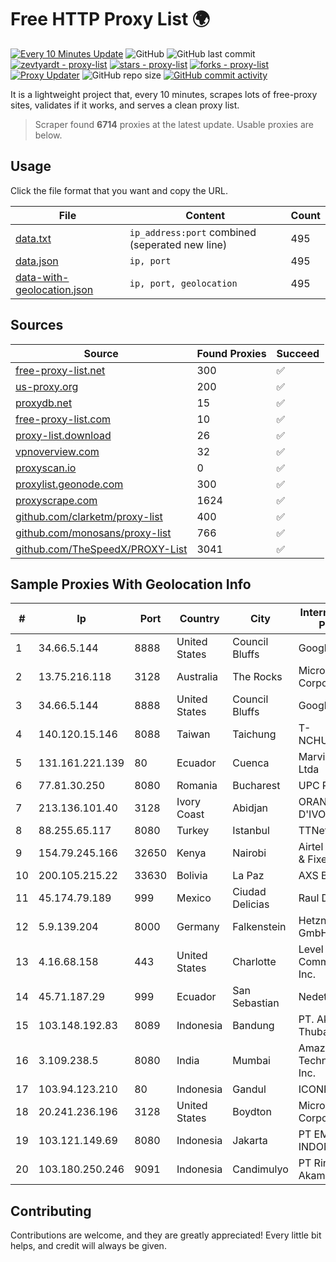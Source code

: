 
# Free HTTP Proxy List 🌍

[![Every 10 Minutes Update](https://github.com/mertguvencli/http-proxy-list/actions/workflows/main.yml/badge.svg?branch=main)](https://github.com/mertguvencli/http-proxy-list/actions/workflows/main.yml)
![GitHub](https://img.shields.io/github/license/mertguvencli/http-proxy-list)
![GitHub last commit](https://img.shields.io/github/last-commit/mertguvencli/http-proxy-list)
[![zevtyardt - proxy-list](https://img.shields.io/static/v1?label=zevtyardt&message=proxy-list&color=blue&logo=github)](https://github.com/zevtyardt/proxy-list "Go to GitHub repo")
[![stars - proxy-list](https://img.shields.io/github/stars/zevtyardt/proxy-list?style=social)](https://github.com/zevtyardt/proxy-list)
[![forks - proxy-list](https://img.shields.io/github/forks/zevtyardt/proxy-list?style=social)](https://github.com/zevtyardt/proxy-list)
[![Proxy Updater](https://github.com/zevtyardt/proxy-list/workflows/Proxy%20Updater/badge.svg)](https://github.com/zevtyardt/proxy-list/actions?query=workflow:"Proxy+Updater")
![GitHub repo size](https://img.shields.io/github/repo-size/zevtyardt/proxy-list)
[![GitHub commit activity](https://img.shields.io/github/commit-activity/m/zevtyardt/proxy-list?logo=commits)](https://github.com/zevtyardt/proxy-list/commits/main)

It is a lightweight project that, every 10 minutes, scrapes lots of free-proxy sites, validates if it works, and serves a clean proxy list.

> Scraper found **6714** proxies at the latest update. Usable proxies are below.

## Usage

Click the file format that you want and copy the URL.

|File|Content|Count|
|----|-------|-----|
|[data.txt](https://raw.githubusercontent.com/mertguvencli/http-proxy-list/main/proxy-list/data.txt)|`ip_address:port` combined (seperated new line)|495|
|[data.json](https://raw.githubusercontent.com/mertguvencli/http-proxy-list/main/proxy-list/data.json)|`ip, port`|495|
|[data-with-geolocation.json](https://raw.githubusercontent.com/mertguvencli/http-proxy-list/main/proxy-list/data-with-geolocation.json)|`ip, port, geolocation`|495|

## Sources

|Source|Found Proxies|Succeed|
|------|-------------|-------|
|[free-proxy-list.net](https://free-proxy-list.net)|300|✅|
|[us-proxy.org](https://www.us-proxy.org)|200|✅|
|[proxydb.net](http://proxydb.net)|15|✅|
|[free-proxy-list.com](https://free-proxy-list.com/?page=&port=&type%5B%5D=http&type%5B%5D=https&up_time=0&search=Search)|10|✅|
|[proxy-list.download](https://www.proxy-list.download/HTTP)|26|✅|
|[vpnoverview.com](https://vpnoverview.com/privacy/anonymous-browsing/free-proxy-servers)|32|✅|
|[proxyscan.io](https://www.proxyscan.io)|0|✅|
|[proxylist.geonode.com](https://proxylist.geonode.com/api/proxy-list?limit=300&page=1&sort_by=lastChecked&sort_type=desc&protocols=http,https)|300|✅|
|[proxyscrape.com](https://api.proxyscrape.com/v2/?request=displayproxies&protocol=http&timeout=10000&country=all&ssl=all&anonymity=all)|1624|✅|
|[github.com/clarketm/proxy-list](https://raw.githubusercontent.com/clarketm/proxy-list/master/proxy-list-raw.txt)|400|✅|
|[github.com/monosans/proxy-list](https://raw.githubusercontent.com/monosans/proxy-list/main/proxies/http.txt)|766|✅|
|[github.com/TheSpeedX/PROXY-List](https://raw.githubusercontent.com/TheSpeedX/PROXY-List/master/http.txt)|3041|✅|


## Sample Proxies With Geolocation Info

|#|Ip|Port|Country|City|Internet Service Provider|
|-|--|----|-------|----|-------------------------|
|1|34.66.5.144|8888|United States|Council Bluffs|Google LLC|
|2|13.75.216.118|3128|Australia|The Rocks|Microsoft Corporation|
|3|34.66.5.144|8888|United States|Council Bluffs|Google LLC|
|4|140.120.15.146|8088|Taiwan|Taichung|T-NCHU.EDU.TW|
|5|131.161.221.139|80|Ecuador|Cuenca|Marvicnet CIA Ltda|
|6|77.81.30.250|8080|Romania|Bucharest|UPC Romania|
|7|213.136.101.40|3128|Ivory Coast|Abidjan|ORANGE COTE D'IVOIRE|
|8|88.255.65.117|8080|Turkey|Istanbul|TTNet|
|9|154.79.245.166|32650|Kenya|Nairobi|Airtel KE Mobile & Fixed Internet|
|10|200.105.215.22|33630|Bolivia|La Paz|AXS Bolivia S. A.|
|11|45.174.79.189|999|Mexico|Ciudad Delicias|Raul Duarte Urita|
|12|5.9.139.204|8000|Germany|Falkenstein|Hetzner Online GmbH|
|13|4.16.68.158|443|United States|Charlotte|Level 3 Communications, Inc.|
|14|45.71.187.29|999|Ecuador|San Sebastian|Nedetel S.A.|
|15|103.148.192.83|8089|Indonesia|Bandung|PT. Akashia Thuba Jaya|
|16|3.109.238.5|8080|India|Mumbai|Amazon Technologies Inc.|
|17|103.94.123.210|80|Indonesia|Gandul|ICONPLN|
|18|20.241.236.196|3128|United States|Boydton|Microsoft Corporation|
|19|103.121.149.69|8080|Indonesia|Jakarta|PT EMERIO INDONESIA|
|20|103.180.250.246|9091|Indonesia|Candimulyo|PT Rintis Berkah Akamila|



## Contributing

Contributions are welcome, and they are greatly appreciated! Every
little bit helps, and credit will always be given.

